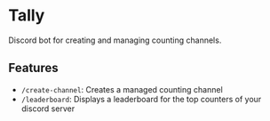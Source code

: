 
# Tally

Discord bot for creating and managing counting channels.



## Features

- `/create-channel`: Creates a managed counting channel
- `/leaderboard`:  Displays a leaderboard for the top counters of your discord server


